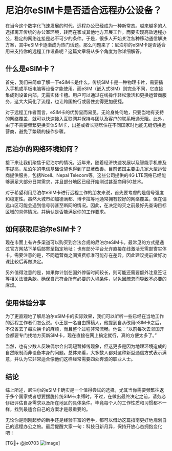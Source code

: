 # 尼泊尔eSIM卡是否适合远程办公设备？

在当今这个数字化飞速发展的时代，远程办公已经成为一种新常态。越来越多的人选择离开传统的办公室环境，转而在家或其他地方开展工作。而要实现高效远程办公，稳定的网络连接是必不可少的条件。于是，很多人开始关注各种移动通信解决方案，其中eSIM卡逐渐成为热门话题。那么问题来了：尼泊尔的eSIM卡是否适合用来支持你的远程工作设备呢？这篇文章将从多个角度为你详细解答。

## 什么是eSIM卡？

首先，我们来简单了解一下eSIM卡是什么。传统SIM卡是一种物理卡片，需要插入手机或平板电脑等设备才能使用。而eSIM（嵌入式SIM）则完全不同，它直接集成到设备内部，无需实体卡槽。用户可以通过在线操作轻松激活和更换运营商服务，这大大简化了流程，也让跨国旅行或居住变得更加便捷。

对于远程工作者而言，eSIM卡的优势显而易见。无论身处何地，只要当地有支持的网络覆盖，就可以快速接入互联网并保持与团队及客户的联系畅通无阻。此外，由于不需要频繁更换实体SIM卡，出差或者长期居住在不同国家时也能无缝切换运营商，避免了繁琐的操作步骤。

## 尼泊尔的网络环境如何？

接下来让我们聚焦于尼泊尔的情况。近年来，随着经济快速发展以及智能手机普及率提高，尼泊尔的电信基础设施也得到了显著改善。目前该国主要由几家大型运营商提供服务，包括Ncell、Nepal Telecom等。这些公司提供的4G LTE网络已经能够满足大部分日常需求，并且部分地区已经开始测试甚至商用5G技术。

对于希望利用尼泊尔eSIM卡进行远程工作的朋友来说，首先要考虑的是信号强度和稳定性。虽然大城市如加德满都、博卡拉等地通常拥有较好的网络覆盖，但在偏远山区可能会遇到信号弱甚至断网的情况。因此，在决定购买之前最好先查询目标区域的具体情况，并确认是否能满足你的工作要求。

## 如何获取尼泊尔eSIM卡？

现在市面上有许多渠道可以购买到合法合规的尼泊尔eSIM卡。最常见的方式是通过官方网站下单后邮寄至指定地址；也有部分平台允许直接在线激活无需邮寄实体卡。需要注意的是，不同运营商之间资费标准可能存在差异，因此建议提前做好功课比较后再做决定。

另外值得注意的是，如果你计划在国外停留时间较长，则可能还需要额外注意签证等相关法律条款。确保自己符合所有必要的入境条件，以免因疏忽而导致不必要的麻烦。

## 使用体验分享

为了更直观地了解尼泊尔eSIM卡的实际效果，我们可以听听一些已经在当地工作的远程工作者们怎么说。小王是一名自由撰稿人，他提到自从改用eSIM卡之后，不仅省去了每次换卡的麻烦，而且整个过程非常流畅。他说：“以前每次去邻国开会都要专门找地方买新SIM卡，现在直接在网上搞定就行，真的方便太多了。”

当然，也有少数人反映偶尔会出现短暂掉线现象，但这更多是因为地理环境造成的自然限制而非设备本身的问题。总体来看，大多数人都对这种新型通信方式表示满意，并认为它非常适合像他们这样经常需要四处奔波的职业人士。

## 结论

综上所述，尼泊尔的eSIM卡确实是一个值得尝试的选择，尤其当你需要频繁往返于多个国家或者想要摆脱传统SIM卡束缚时。不过，在做出最终决定之前，请务必仔细评估自身需求以及所在地区的具体条件。毕竟每个人的工作性质和习惯都不一样，找到最适合自己的方案才是最重要的。

无论你是刚刚起步的新手还是经验丰富的老手，都可以借助这篇指南更好地规划自己的远程办公之旅。最后提醒大家一句：科技日新月异，保持开放心态拥抱变化吧！

[TG💪+ @jx0703 ![Image](https://github.com/user-attachments/assets/dbca1d08-cadb-493c-b0ec-ad6f7a83f270)]